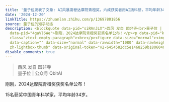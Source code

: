```yaml
---
title: '量子位发表了文章: AI风暴席卷达摩院青橙奖，六成获奖者用AI搞科研，平均年龄34岁'
date: '2024-12-20'
linkTitle: https://zhuanlan.zhihu.com/p/13697801856
source: 量子位的知乎动态
description: <blockquote data-pid="siRAnJLX">西风 发自 凹非寺<br>量子位 | 公众号 QbitAI</blockquote><p
  data-pid="4gaVl6We">刚刚，2024达摩院青橙奖获奖名单公布！</p><p data-pid="kvWO7QGS">15名获奖中国青年科学家，平均年龄34岁。</p><p
  class="ztext-empty-paragraph"><br></p><figure data-size="normal"><img src="https://pic1.zhimg.com/v2-6454582dc5e1468259b1806040290858.jpg"
  data-caption="" data-size="normal" data-rawwidth="1080" data-rawheight="602" class="origin_image
  zh-lightbox-thumb" data-original-token="v2-6454582dc5e1468259b180604029 ...
disable_comments: true
---
```

<blockquote data-pid="siRAnJLX">西风 发自 凹非寺<br>量子位 | 公众号 QbitAI</blockquote><p data-pid="4gaVl6We">刚刚，2024达摩院青橙奖获奖名单公布！</p><p data-pid="kvWO7QGS">15名获奖中国青年科学家，平均年龄34岁。</p><p class="ztext-empty-paragraph"><br></p><figure data-size="normal"><img src="https://pic1.zhimg.com/v2-6454582dc5e1468259b1806040290858.jpg" data-caption="" data-size="normal" data-rawwidth="1080" data-rawheight="602" class="origin_image zh-lightbox-thumb" data-original-token="v2-6454582dc5e1468259b180604029 ...